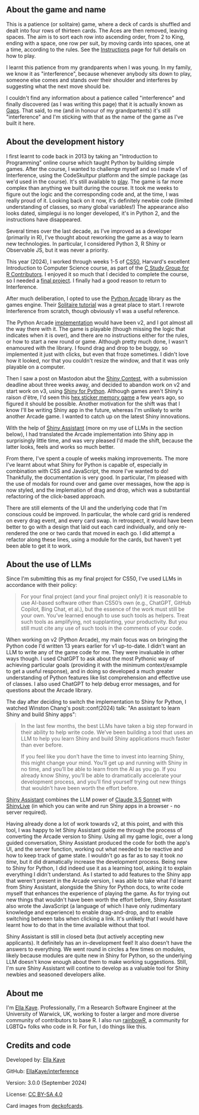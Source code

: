 ## About the game and name

This is a patience (or solitaire) game, 
where a deck of cards is shuffled and dealt into four rows of thirteen cards.
The Aces are then removed, leaving spaces. 
The aim is to sort each row into ascending order, from 2 to King, ending with a space, one row per suit, 
by moving cards into spaces, one at a time, according to the rules. 
See the [Instructions](#Instructions) page for full details on how to play.

I learnt this patience from my grandparents when I was young. 
In my family, we know it as "interference", 
because whenever anybody sits down to play, 
someone else comes and stands over their shoulder and interferes by suggesting what the next move should be.

I couldn't find any information about a patience called "interference"
and finally discovered (as I was writing this page) that it is actually known as <a href="https://en.wikipedia.org/wiki/Gaps" target="_blank">Gaps</a>. 
That said, to me (and in honour of my grandpartents) it's still "interference" and
I'm sticking with that as the name of the game as I've built it here.

## About the development history

I first learnt to code back in 2013 by taking an "Introduction to Programming" online course which taught Python by building simple games.
After the course, I wanted to challenge myself and so I made v1 of Interference, using the CodeSkultpur platform and the simple package (as we'd used in the course). It's still available to <a href="https://py2.codeskulptor.org/#user51_AaJ8ZQvnxh3PPb7.py" target="_blank">play</a>. The game is far more complex than anything we built during the course. It took me weeks to figure out the logic and the corresponding code and, at the time, I was really proud of it. Looking back on it now, it's definitely newbie code (limited understanding of classes, so many global variables!) The appearance also looks dated, simplegui is no longer developed, it's in Python 2, and the instructions have disappeared.

Several times over the last decade, as I've improved as a developer (primarily in R), I've thought about reworking the game as a way to learn new technologies. In particular, I considered Python 3, R Shiny or Observable JS, but it was never a priority.

This year (2024), I worked through weeks 1-5 of <a href="https://cs50.harvard.edu/x/2024/" target="_blank">CS50</a>, Harvard's excellent Introduction to Computer Science course, as part of the <a href="https://contributor.r-project.org/events/c-study-group-2024/" target="_blank">C Study Group for R Contributors</a>. I enjoyed it so much that I decided to complete the course, so I needed a <a href="https://cs50.harvard.edu/x/2024/[roject]" target="_blank">final project</a>. I finally had a good reason to return to Interference.

After much deliberation, I opted to use the <a href="https://api.arcade.academy/en/latest/" target="_blank">Python Arcade</a> library as the games engine. Their <a href="https://api.arcade.academy/en/latest/tutorials/card_game/index.html" target="_blank">Solitaire tutorial</a> was a great place to start. I rewrote Interference from scratch, though obviously v1 was a useful reference. 

The Python Arcade <a href="https://github.com/ellakaye/interference-arcade" target="_blank">implementation</a> would have been v2, and I got almost all the way there with it.
The game is playable (though missing the logic that indicates when it is over), and there are no instructions either for the rules, or how to start a new round or game. 
Although pretty much done, I wasn't enamoured with the library. 
I found drag and drop to be buggy, so implemented it just with clicks, but even that froze sometimes. I didn't love how it looked, nor that you couldn't resize the window, and that it was only playable on a computer. 

Then I saw a post on Mastodon abut the <a href="https://posit.co/blog/announcing-the-2024-shiny-contest/" target="_blank">Shiny Contest</a>, 
with a submission deadline about three weeks away,
and decided to abandon work on v2 and start work on v3, using <a href="https://shiny.posit.co/py/" target="_blank">Shiny for Python</a>. Although games aren't Shiny's raison d'être, I'd seen this <a href="https://github.com/dreamRs/memory-hex" target="_blank">hex sticker memory game</a> a few years ago, so figured it should be possible.
Another motivation for the shift was that I know I'll be writing Shiny app in the future,
whereas I'm unlikely to write another Arcade game. 
I wanted to catch up on the latest Shiny innovations.

With the help of <a href="https://gallery.shinyapps.io/assistant/" target="_blank">Shiny Assistant</a> (more on my use of LLMs in the section below), 
I had translated the Arcade implementation into Shiny app in surprisingly little time,
and was very pleased I'd made the shift, because the latter looks, feels and works so much better.

From there, I've spent a couple of weeks making improvements. 
The more I've learnt about what Shiny for Python is capable of,
especially in combination with CSS and JavaScript, the more I've wanted to do!
Thankfully, the documentation is very good.
In particular, I'm pleased with the use of modals for round over and game over messages,
how the app is now styled, and the implemation of drag and drop, 
which was a substantial refactoring of the click-based approach.

There are still elements of the UI and the underlying code that I'm conscious could be improved.
In particular, the whole card grid is rendered on every drag event, and every card swap.
In retrospect, it would have been better to go with a design that laid out each card individually, 
and only re-rendered the one or two cards that moved in each go.
I did attempt a refactor along these lines, using a module for the cards, 
but haven't yet been able to get it to work.


## About the use of LLMs

Since I'm submitting this as my final project for CS50, 
I've used LLMs in accordance with their policy:

> For your final project (and your final project only!) it is reasonable to use AI-based software other than CS50’s own (e.g., ChatGPT, GitHub Copilot, Bing Chat, et al.), but the essence of the work must still be your own. You’ve learned enough to use such tools as helpers. Treat such tools as amplifying, not supplanting, your productivity. But you still must cite any use of such tools in the comments of your code.

When working on v2 (Python Arcade), my main focus was on bringing the Python code I'd written 13 years earlier for v1 up-to-date. I didn't want an LLM to write any of the game code for me.
They were invaluable in other ways though. I used ChatGPT to ask about the most Pythonic way of achieving particular goals (providing it with the minimum context/example to get a useful response), and in doing so developed a much greater understanding of Python features like list comprehension and effective use of classes. I also used ChatGPT to help debug error messages, and for questions about the Arcade library. 

The day after deciding to switch the implementation to Shiny for Python, 
I watched Winston Chang's posit::conf(2024) talk: "An assistant to learn Shiny and build Shiny apps":

> In the last few months, the best LLMs have taken a big step forward in their ability to help write code. We’ve been building a tool that uses an LLM to help you learn Shiny and build Shiny applications much faster than ever before.
>    
> If you feel like you don’t have the time to invest into learning Shiny, this might change your mind. You’ll get up and running with Shiny in no time, and you’ll be able to learn from the AI as you go. If you already know Shiny, you’ll be able to dramatically accelerate your development process, and you’ll find yourself trying out new things that wouldn’t have been worth the effort before.

<a href="https://gallery.shinyapps.io/assistant/" target="_blank">Shiny Assistant</a> combines the LLM power of <a href="https://claude.ai/" target="_blank">Claude 3.5 Sonnet</a> with <a href="https://shinylive.io/" target="_blank">ShinyLive</a> (in which you can write and run Shiny apps in a browser - no server required).

Having already done a lot of work towards v2, at this point, and with this tool, 
I was happy to let Shiny Assistant guide me through the process of converting the Arcade version to Shiny.
Using all my game logic, over a long guided conversation, Shiny Assistant produced the code for both the app's UI, 
and the server function, working out what needed to be reactive and how to keep track of game state.
I wouldn't go as far as to say it took *no time*, but it did dramatically increase the development process.
Being new to Shiny for Python, I did indeed use it as a learning tool, asking it to explain everything I didn't understand.
As I started to add features to the Shiny app that weren't present in the Arcade version, 
I was able to take what I'd learnt from Shiny Assistant, alongside the Shiny for Python docs, 
to write code myself that enhances the experience of playing the game. 
As for trying out new things that wouldn't have been worth the effort before, 
Shiny Assistant also wrote the JavaScript (a language of which I have only rudimentary knowledge and experience) 
to enable drag-and-drop, and to enable switching between tabs when clicking a link. 
It's unlikely that I would have learnt how to do that in the time available without that tool.

Shiny Assistant is still in closed beta (but actively accepting new applicants). 
It definitely has an in-development feel! It also doesn't have the answers to everything. 
We went round in circles a few times on modules, likely because modules are quite new in Shiny for Python,
so the underlying LLM doesn't know enough about them to make working suggestions.
Still, I'm sure Shiny Assistant will contine to develop as a valuable tool for Shiny newbies and seasoned developers alike.

## About me

I'm <a href="https://ellakaye.co.uk" target="_blank">Ella Kaye</a>. Professionally, I'm a Research Software Engineer at the University of Warwick, UK, 
working to foster a larger and more diverse community of contributors to base R. 
I also run <a href="https://rainbowr.org" target="_blank">rainbowR</a>, a community for LGBTQ+ folks who code in R.
For fun, I do things like this.

## Credits and code

Developed by: [Ella Kaye](https://ellakaye.co.uk)

GitHub: [EllaKaye/interference](https://github.com/EllaKaye/interference)

Version: 3.0.0 (September 2024)

License: [CC BY-SA 4.0](https://creativecommons.org/licenses/by-sa/4.0/deed.en)

Card images from <a href="https://github.com/crobertsbmw/deckofcards" target="_blank">deckofcards</a>.